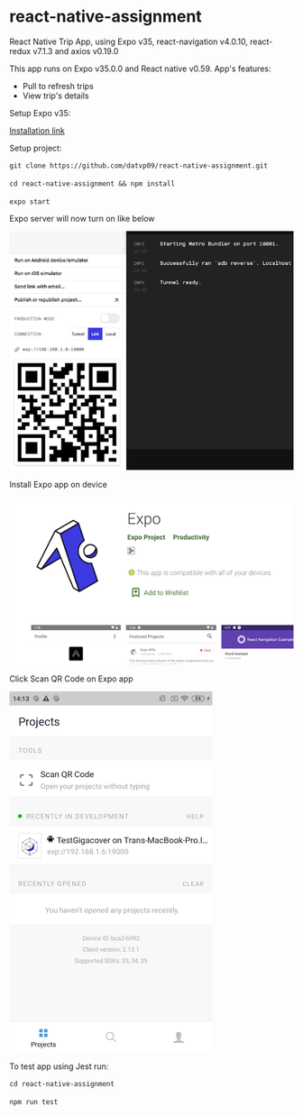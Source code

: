 # react-native-assignment
React Native Trip App, using Expo v35, react-navigation v4.0.10, react-redux v7.1.3 and axios v0.19.0

This app runs on Expo v35.0.0 and React native v0.59. App's features:

* Pull to refresh trips
* View trip's details

Setup Expo v35:

[Installation link](https://docs.expo.io/versions/v35.0.0/get-started/installation/
)

Setup project:
```
git clone https://github.com/datvp09/react-native-assignment.git

cd react-native-assignment && npm install

expo start
```

Expo server will now turn on like below

![Screenshot](expo-server.png)

Install Expo app on device

![Screenshot](expo-app.png)

Click Scan QR Code on Expo app

![Screenshot](expo-app-scan.png)

To test app using Jest run:
```
cd react-native-assignment

npm run test
```

